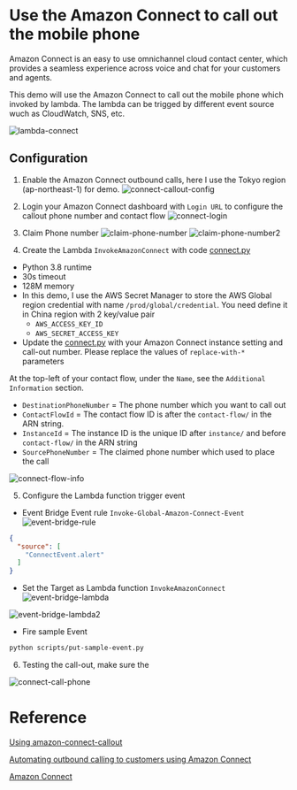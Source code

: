 # Use the Amazon Connect to call out the mobile phone

Amazon Connect is an easy to use omnichannel cloud contact center, which provides a seamless experience across voice and chat for your customers and agents. 

This demo will use the Amazon Connect to call out the mobile phone which invoked by lambda. The lambda can be trigged by different event source wuch as CloudWatch, SNS, etc.

![lambda-connect](media/lambda-connect.png)

## Configuration
1. Enable the Amazon Connect outbound calls, here I use the Tokyo region (ap-northeast-1) for demo.
![connect-callout-config](media/connect-callout-config.png)

2. Login your Amazon Connect dashboard with `Login URL` to configure the callout phone number and contact flow
![connect-login](media/connect-login.png)

3. Claim Phone number
![claim-phone-number](media/claim-phone-number.png)
![claim-phone-number2](media/claim-phone-number2.png)

4. Create the Lambda `InvokeAmazonConnect` with code [connect.py](scripts/connect.py)
- Python 3.8 runtime
- 30s timeout
- 128M memory
- In this demo, I use the AWS Secret Manager to store the AWS Global region credential with name `/prod/global/credential`. You need define it in China region with 2 key/value pair
  - `AWS_ACCESS_KEY_ID`
  - `AWS_SECRET_ACCESS_KEY`
- Update the [connect.py](scripts/connect.py) with your Amazon Connect instance setting and call-out number. Please replace the values of `replace-with-*` parameters

At the top-left of your contact flow, under the `Name`, see the `Additional Information` section. 

- `DestinationPhoneNumber` = The phone number which you want to call out
- `ContactFlowId` = The contact flow ID is after the `contact-flow/` in the ARN string.
- `InstanceId` = The instance ID is the unique ID after `instance/` and before `contact-flow/` in the ARN string
- `SourcePhoneNumber` = The claimed phone number which used to place the call

![connect-flow-info](media/connect-flow-info.png)

5. Configure the Lambda function trigger event
- Event Bridge Event rule `Invoke-Global-Amazon-Connect-Event`
![event-bridge-rule](event-bridge-rule.png)
```json
{
  "source": [
    "ConnectEvent.alert"
  ]
}
```
- Set the Target as Lambda function `InvokeAmazonConnect`
![event-bridge-lambda](media/event-bridge-lambda.png)

![event-bridge-lambda2](media/event-bridge-lambda2.png)

- Fire sample Event
```bash
python scripts/put-sample-event.py
```

6. Testing the call-out, make sure the 

![connect-call-phone](media/connect-call-phone.png)


# Reference
[Using amazon-connect-callout](https://github.com/forhead/amazon-connect-callout)

[Automating outbound calling to customers using Amazon Connect](https://aws.amazon.com/blogs/contact-center/automating-outbound-calling-to-customers-using-amazon-connect/)

[Amazon Connect](https://aws.amazon.com/connect/)